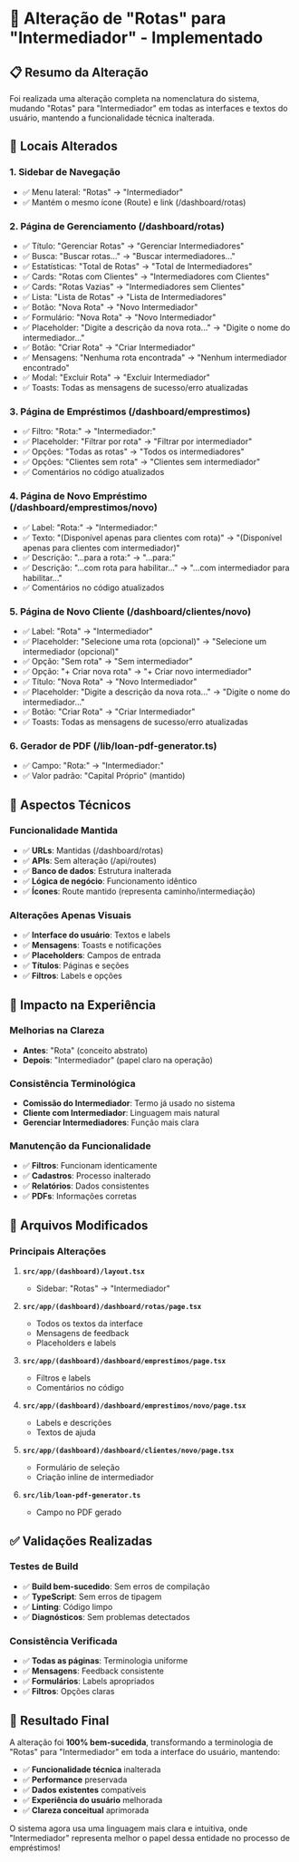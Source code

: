 # 🔄 Alteração de "Rotas" para "Intermediador" - Implementado

## 📋 Resumo da Alteração

Foi realizada uma alteração completa na nomenclatura do sistema, mudando "Rotas" para "Intermediador" em todas as interfaces e textos do usuário, mantendo a funcionalidade técnica inalterada.

## 🎯 Locais Alterados

### 1. **Sidebar de Navegação**
- ✅ Menu lateral: "Rotas" → "Intermediador"
- ✅ Mantém o mesmo ícone (Route) e link (/dashboard/rotas)

### 2. **Página de Gerenciamento (/dashboard/rotas)**
- ✅ Título: "Gerenciar Rotas" → "Gerenciar Intermediadores"
- ✅ Busca: "Buscar rotas..." → "Buscar intermediadores..."
- ✅ Estatísticas: "Total de Rotas" → "Total de Intermediadores"
- ✅ Cards: "Rotas com Clientes" → "Intermediadores com Clientes"
- ✅ Cards: "Rotas Vazias" → "Intermediadores sem Clientes"
- ✅ Lista: "Lista de Rotas" → "Lista de Intermediadores"
- ✅ Botão: "Nova Rota" → "Novo Intermediador"
- ✅ Formulário: "Nova Rota" → "Novo Intermediador"
- ✅ Placeholder: "Digite a descrição da nova rota..." → "Digite o nome do intermediador..."
- ✅ Botão: "Criar Rota" → "Criar Intermediador"
- ✅ Mensagens: "Nenhuma rota encontrada" → "Nenhum intermediador encontrado"
- ✅ Modal: "Excluir Rota" → "Excluir Intermediador"
- ✅ Toasts: Todas as mensagens de sucesso/erro atualizadas

### 3. **Página de Empréstimos (/dashboard/emprestimos)**
- ✅ Filtro: "Rota:" → "Intermediador:"
- ✅ Placeholder: "Filtrar por rota" → "Filtrar por intermediador"
- ✅ Opções: "Todas as rotas" → "Todos os intermediadores"
- ✅ Opções: "Clientes sem rota" → "Clientes sem intermediador"
- ✅ Comentários no código atualizados

### 4. **Página de Novo Empréstimo (/dashboard/emprestimos/novo)**
- ✅ Label: "Rota:" → "Intermediador:"
- ✅ Texto: "(Disponível apenas para clientes com rota)" → "(Disponível apenas para clientes com intermediador)"
- ✅ Descrição: "...para a rota:" → "...para:"
- ✅ Descrição: "...com rota para habilitar..." → "...com intermediador para habilitar..."
- ✅ Comentários no código atualizados

### 5. **Página de Novo Cliente (/dashboard/clientes/novo)**
- ✅ Label: "Rota" → "Intermediador"
- ✅ Placeholder: "Selecione uma rota (opcional)" → "Selecione um intermediador (opcional)"
- ✅ Opção: "Sem rota" → "Sem intermediador"
- ✅ Opção: "+ Criar nova rota" → "+ Criar novo intermediador"
- ✅ Título: "Nova Rota" → "Novo Intermediador"
- ✅ Placeholder: "Digite a descrição da nova rota..." → "Digite o nome do intermediador..."
- ✅ Botão: "Criar Rota" → "Criar Intermediador"
- ✅ Toasts: Todas as mensagens de sucesso/erro atualizadas

### 6. **Gerador de PDF (/lib/loan-pdf-generator.ts)**
- ✅ Campo: "Rota:" → "Intermediador:"
- ✅ Valor padrão: "Capital Próprio" (mantido)

## 🔧 Aspectos Técnicos

### Funcionalidade Mantida
- ✅ **URLs**: Mantidas (/dashboard/rotas)
- ✅ **APIs**: Sem alteração (/api/routes)
- ✅ **Banco de dados**: Estrutura inalterada
- ✅ **Lógica de negócio**: Funcionamento idêntico
- ✅ **Ícones**: Route mantido (representa caminho/intermediação)

### Alterações Apenas Visuais
- ✅ **Interface do usuário**: Textos e labels
- ✅ **Mensagens**: Toasts e notificações
- ✅ **Placeholders**: Campos de entrada
- ✅ **Títulos**: Páginas e seções
- ✅ **Filtros**: Labels e opções

## 📱 Impacto na Experiência

### Melhorias na Clareza
- **Antes**: "Rota" (conceito abstrato)
- **Depois**: "Intermediador" (papel claro na operação)

### Consistência Terminológica
- **Comissão do Intermediador**: Termo já usado no sistema
- **Cliente com Intermediador**: Linguagem mais natural
- **Gerenciar Intermediadores**: Função mais clara

### Manutenção da Funcionalidade
- ✅ **Filtros**: Funcionam identicamente
- ✅ **Cadastros**: Processo inalterado
- ✅ **Relatórios**: Dados consistentes
- ✅ **PDFs**: Informações corretas

## 🎯 Arquivos Modificados

### Principais Alterações
1. **`src/app/(dashboard)/layout.tsx`**
   - Sidebar: "Rotas" → "Intermediador"

2. **`src/app/(dashboard)/dashboard/rotas/page.tsx`**
   - Todos os textos da interface
   - Mensagens de feedback
   - Placeholders e labels

3. **`src/app/(dashboard)/dashboard/emprestimos/page.tsx`**
   - Filtros e labels
   - Comentários no código

4. **`src/app/(dashboard)/dashboard/emprestimos/novo/page.tsx`**
   - Labels e descrições
   - Textos de ajuda

5. **`src/app/(dashboard)/dashboard/clientes/novo/page.tsx`**
   - Formulário de seleção
   - Criação inline de intermediador

6. **`src/lib/loan-pdf-generator.ts`**
   - Campo no PDF gerado

## ✅ Validações Realizadas

### Testes de Build
- ✅ **Build bem-sucedido**: Sem erros de compilação
- ✅ **TypeScript**: Sem erros de tipagem
- ✅ **Linting**: Código limpo
- ✅ **Diagnósticos**: Sem problemas detectados

### Consistência Verificada
- ✅ **Todas as páginas**: Terminologia uniforme
- ✅ **Mensagens**: Feedback consistente
- ✅ **Formulários**: Labels apropriados
- ✅ **Filtros**: Opções claras

## 🎉 Resultado Final

A alteração foi **100% bem-sucedida**, transformando a terminologia de "Rotas" para "Intermediador" em toda a interface do usuário, mantendo:

- ✅ **Funcionalidade técnica** inalterada
- ✅ **Performance** preservada
- ✅ **Dados existentes** compatíveis
- ✅ **Experiência do usuário** melhorada
- ✅ **Clareza conceitual** aprimorada

O sistema agora usa uma linguagem mais clara e intuitiva, onde "Intermediador" representa melhor o papel dessa entidade no processo de empréstimos!